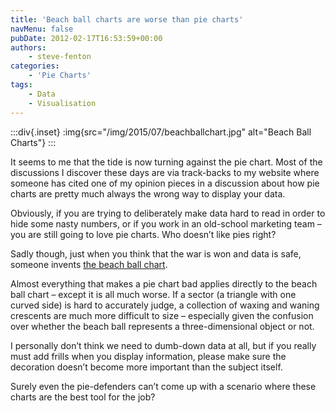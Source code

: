 ```yaml
---
title: 'Beach ball charts are worse than pie charts'
navMenu: false
pubDate: 2012-02-17T16:53:59+00:00
authors:
    - steve-fenton
categories:
    - 'Pie Charts'
tags:
    - Data
    - Visualisation
---
```


:::div{.inset}
:img{src="/img/2015/07/beachballchart.jpg" alt="Beach Ball Charts"}
:::

It seems to me that the tide is now turning against the pie chart. Most of the discussions I discover these days are via track-backs to my website where someone has cited one of my opinion pieces in a discussion about how pie charts are pretty much always the wrong way to display your data.

Obviously, if you are trying to deliberately make data hard to read in order to hide some nasty numbers, or if you work in an old-school marketing team – you are still going to love pie charts. Who doesn’t like pies right?

Sadly though, just when you think that the war is won and data is safe, someone invents [the beach ball chart](https://newsapps.wordpress.com/2012/02/07/style-and-substance-analyzing-a-beach-ball-chart/).

Almost everything that makes a pie chart bad applies directly to the beach ball chart – except it is all much worse. If a sector (a triangle with one curved side) is hard to accurately judge, a collection of waxing and waning crescents are much more difficult to size – especially given the confusion over whether the beach ball represents a three-dimensional object or not.

I personally don’t think we need to dumb-down data at all, but if you really must add frills when you display information, please make sure the decoration doesn’t become more important than the subject itself.

Surely even the pie-defenders can’t come up with a scenario where these charts are the best tool for the job?